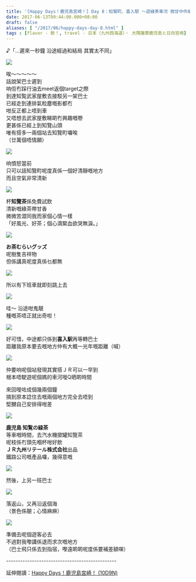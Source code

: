 ```yaml
---
title: '[Happy Days！鹿児島宮崎！] Day 8：知覽町、喜入駅 ～遊綠茶車河 微甘中作樂～'
date: 2017-06-13T09:44:00.000+08:00
draft: false
aliases: [ "/2017/06/happy-days-day-8.html" ]
tags : [flavor - 飲！, travel - 日本（九州西海道）・ 大隅薩摩鹿児島と日向宮崎]
---
```


♪「...遲來一秒鐘 沿途經過和結局 其實太不同」  

[![](https://c1.staticflickr.com/5/4247/35050050192_18b78e0b54_z.jpg)](https://c1.staticflickr.com/5/4247/35050050192_18b78e0b54_z.jpg)

唉～～～～～  
話說架巴士遲到  
响佢冇踩行油去meet返個target之際  
到達知覧武家屋敷去接駁另一架巴士  
已經走到連排氣粒塵嘅影都冇  
咁反正都上唔到車  
又唔想去武家屋敷睇啲冇興趣嘅嘢  
更甚係已經上到知覽山頭  
唯有搭多一兩個站去知覽町囉唉  
（廿萬個唔情願）  

[![](https://c1.staticflickr.com/5/4201/35050050502_cab9dbf9a0_z.jpg)](https://c1.staticflickr.com/5/4201/35050050502_cab9dbf9a0_z.jpg)

响憤怒當前  
只可以話知覽町呢度真係一個好清靜嘅地方  
而且空氣非常清新  

[![](https://c1.staticflickr.com/5/4207/35215459645_2976bb9d8f_z.jpg)](https://c1.staticflickr.com/5/4207/35215459645_2976bb9d8f_z.jpg)

杯**知覽茶**係免費試飲  
清新嘅綠茶帶甘香  
微微苦澀同我而家個心情一樣  
「好風光、好茶；個心滴緊血欲哭無淚。」  

[![](https://c1.staticflickr.com/5/4289/35215460225_c60a5e7d32_z.jpg)](https://c1.staticflickr.com/5/4289/35215460225_c60a5e7d32_z.jpg)

**お茶むらいグッズ**  
呢樹隻吉祥物  
但係講真呢度真係乜都無  

[![](https://c1.staticflickr.com/5/4231/34828609960_f0d1beded2_z.jpg)](https://c1.staticflickr.com/5/4231/34828609960_f0d1beded2_z.jpg)

所以有下班車就即刻跳上去  

[![](https://c1.staticflickr.com/5/4259/35050050352_0895a0af17_z.jpg)](https://c1.staticflickr.com/5/4259/35050050352_0895a0af17_z.jpg)

哇～ 沿途咁鬼靚  
種嘅茶唔正就出奇啦！  

[![](https://c1.staticflickr.com/5/4232/35050050702_bfbe57ebc9_z.jpg)](https://c1.staticflickr.com/5/4232/35050050702_bfbe57ebc9_z.jpg)

好可惜，中途都只係到**喜入駅**再等轉巴士  
距離我原本要去嘅地方仲有大概一光年嘅距離（喊）  

[![](https://c1.staticflickr.com/5/4199/35050050982_9d38029653_z.jpg)](https://c1.staticflickr.com/5/4199/35050050982_9d38029653_z.jpg)

仲要响呢個站發現其實搭ＪＲ可以一早到  
根本唔駛遊呢個媽的車河嘥Q晒啲時間  
  
來回嘥咗成個幾兩個鐘  
搞到原本諗住去嘅兩個地方完全去唔到  
堅嬲自己安排得咁差  

[![](https://c1.staticflickr.com/5/4198/35050047512_5989ec0e4e_z.jpg)](https://c1.staticflickr.com/5/4198/35050047512_5989ec0e4e_z.jpg)

**鹿児島 知覧の緑茶**  
等車嘅時間，去汽水機撳罐知覽茶  
呢枝係冇頭先嗰杯咁好飲  
**ＪＲ九州リテール株式会社**出品  
鐵路公司嘅產品囉，幾得意嘅  

[![](https://c1.staticflickr.com/5/4229/35215460585_dc93acd264_z.jpg)](https://c1.staticflickr.com/5/4229/35215460585_dc93acd264_z.jpg)

然後，上另一班巴士  

[![](https://c1.staticflickr.com/5/4224/35050049012_c46d898ecc_z.jpg)](https://c1.staticflickr.com/5/4224/35050049012_c46d898ecc_z.jpg)

落返山，又再沿返個海  
（景色係靚；心情麻麻）  

[![](https://c1.staticflickr.com/5/4236/34828609570_c5481261f3_z.jpg)](https://c1.staticflickr.com/5/4236/34828609570_c5481261f3_z.jpg)

準備去呢個遊客必去  
不過對我嚟講係退而求次嘅地方  
（巴士飛只係去到指宿，嚟遠啲啲呢度係要補差額㗎）  
  
\-----------------------------------------------  
  
延伸閱讀：[Happy Days！鹿児島宮崎！ (10D9N)](http://www.hidie.net/2017/06/happy-days10d9n.html)